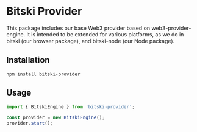 # Bitski Provider

This package includes our base Web3 provider based on web3-provider-engine. It is intended to be extended for various platforms, as we do in bitski (our browser package), and bitski-node (our Node package).

## Installation

```
npm install bitski-provider
```

## Usage

```javascript
import { BitskiEngine } from 'bitski-provider';

const provider = new BitskiEngine();
provider.start();
```

